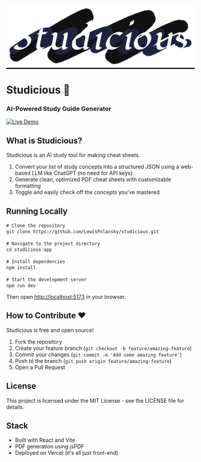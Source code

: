 <p align="center" style="background-color: black">
  <img src="/studicious-app/public/Studicious.png" alt="Studicious Logo">
</p>

# Studicious 📝

### AI-Powered Study Guide Generator

[![Live Demo](https://img.shields.io/badge/Live_Demo-studicious.vercel.app-blue)](https://studicious.vercel.app)

## What is Studicious?

Studicious is an AI study tool for making cheat sheets.

1. Convert your list of study concepts into a structured JSON using a web-based LLM like ChatGPT (no need for API keys)
2. Generate clean, optimized PDF cheat sheets with customizable formatting
3. Toggle and easily check off the concepts you've mastered

## Running Locally

```
# Clone the repository
git clone https://github.com/LewisPolansky/studicious.git

# Navigate to the project directory
cd studicious-app

# Install dependencies
npm install

# Start the development server
npm run dev
```

Then open [http://localhost:5173](http://localhost:5173) in your browser.

## How to Contribute ❤️

Studicious is free and open source!

1. Fork the repository
2. Create your feature branch (`git checkout -b feature/amazing-feature`)
3. Commit your changes (`git commit -m 'Add some amazing feature'`)
4. Push to the branch (`git push origin feature/amazing-feature`)
5. Open a Pull Request

## License

This project is licensed under the MIT License - see the LICENSE file for details.

## Stack

- Built with React and Vite
- PDF generation using jsPDF
- Deployed on Vercel (it's all just front-end)